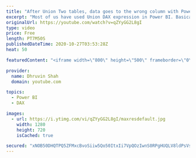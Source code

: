 ```yaml
---
title: "After Union Two tables, data goes to the wrong column with Power BI DAX?"
excerpt: "Most of us have used Union DAX expression in Power BI. Basically union, appends rows from both the table which are common. In Power BI, sometimes, when we perform Union operation, the combined data have some inconsistent mechanism, meaning one column's data merged with another column. The main reason"
originalUrl: https://youtube.com/watch?v=qZYyGG2L8gI
type: video
price: Free
length: PT7M50S
publishedDateTime: 2020-10-27T03:53:28Z
heat: 50

featuredContent: "<iframe width=\"800\" height=\"500\" frameborder=\"0\" src=\"https://www.youtube.com/embed/qZYyGG2L8gI\" allow=\"accelerometer; autoplay; encrypted-media; gyroscope; picture-in-picture\" allowfullscreen></iframe>"

provider:
  name: Dhruvin Shah
  domain: youtube.com

topics:
  - Power BI
  - DAX

images:
  - url: https://i.ytimg.com/vi/qZYyGG2L8gI/maxresdefault.jpg
    width: 1280
    height: 720
    isCached: true

secured: "xNOB50DHQTPQ5ZFMxcBvoSiiw5Qo50ItxIi7VpQOzIwnS0RPgHUQLV8ldPsVsjyaz5esEw1DnkPApw4lr01MOO5SVYGepm3dWerLPcll6nZUFzTlFZhQb6loVjJ+H2IacuCB9XQVnwQuo7yGQ4XnoBUWFcP7jrPg4P2Fxo8x13v6JFroJ4HucNRgdgvM1GbTpDY61Pi+nEEHUJ3E1ZGUu1nShUkbZPJxcmYpIT5naFNcl+MfXDmcXCxnhUfz670PANktWc7/zEQ3dg5VUHYezAmrWHAjgMxu0CEkQ2Zp83mRF9JMj1AFYVDtrTeK5JeYH746E0PF6+jGrlAthp6yz90mdBueiiuDysJdVSK2GF7TbP07U8xkQelly5YqZyHNp92liQG5W22l6QE00BuhrWqsKepQhSiu7XXRhwpLiB0=;+M7vtRWj4zBXDMsbQAOL9A=="
---
```


